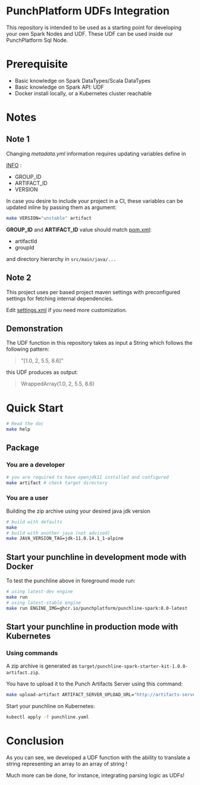 # PunchPlatform UDFs Integration

This repository is intended to be used as a starting point for developing your own Spark Nodes and UDF. These UDF can be used
inside our PunchPlatform Sql Node.

# Prerequisite

- Basic knowledge on Spark DataTypes/Scala DataTypes
- Basic knowledge on Spark API: UDF
- Docker install locally, or a Kubernetes cluster reachable

# Notes

## Note 1

Changing *metadata.yml* information requires updating variables define in

[INFO](./INFO) :

- GROUP_ID
- ARTIFACT_ID
- VERSION

In case you desire to include your project in a CI, these variables can be updated inline by passing them as argument:

```sh
make VERSION="unstable" artifact
```

**GROUP_ID** and **ARTIFACT_ID** value should match [pom.xml](pom.xml):

- artifactId
- groupId

and directory hierarchy in `src/main/java/...`

## Note 2

This project uses per based project maven settings with preconfigured settings for fetching internal dependencies.

Edit [settings.xml](.mvn/settings.xml) if you need more customization.

## Demonstration

The UDF function in this repository takes as input a String which follows the following pattern:

> "[1.0, 2, 5.5, 8.6]"

this UDF produces as output:

> WrappedArray(1.0, 2, 5.5, 8.6)


# Quick Start

```sh
# Read the doc
make help
```

## Package

### You are a developer

```sh
# you are required to have openjdk11 installed and configured
make artifact # check target directory
```

### You are a user

Building the zip archive using your desired java jdk version

```sh
# build with defaults
make
# build with another java (not advised)
make JAVA_VERSION_TAG=jdk-11.0.14.1_1-alpine
```

## Start your punchline in development mode with Docker

To test the punchline above in foreground mode run:

```sh
# using latest-dev engine
make run
# using latest-stable engine
make run ENGINE_IMG=ghcr.io/punchplatform/punchline-spark:8.0-latest
```

## Start your punchline in production mode with Kubernetes

### Using commands

A zip archive is generated as `target/punchline-spark-starter-kit-1.0.0-artifact.zip`.

You have to upload it to the Punch Artifacts Server using this command:

```sh
make upload-artifact ARTIFACT_SERVER_UPLOAD_URL="http://artifacts-server.kooker:4245/v1/artifacts/upload"
```

Start your punchline on Kubernetes:

```sh
kubectl apply -f punchline.yaml
```

# Conclusion

As you can see, we developed a UDF function with the ability to translate a string representing an array to an array of
string !

Much more can be done, for instance, integrating parsing logic as UDFs!

